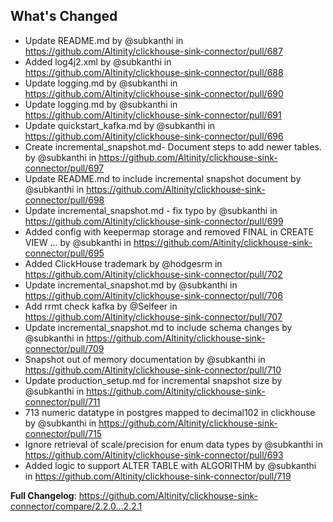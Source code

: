 ## What's Changed
* Update README.md by @subkanthi in https://github.com/Altinity/clickhouse-sink-connector/pull/687
* Added log4j2.xml by @subkanthi in https://github.com/Altinity/clickhouse-sink-connector/pull/688
* Update logging.md by @subkanthi in https://github.com/Altinity/clickhouse-sink-connector/pull/690
* Update logging.md by @subkanthi in https://github.com/Altinity/clickhouse-sink-connector/pull/691
* Update quickstart_kafka.md by @subkanthi in https://github.com/Altinity/clickhouse-sink-connector/pull/696
* Create incremental_snapshot.md- Document steps to add newer tables. by @subkanthi in https://github.com/Altinity/clickhouse-sink-connector/pull/697
* Update README.md to include incremental snapshot document by @subkanthi in https://github.com/Altinity/clickhouse-sink-connector/pull/698
* Update incremental_snapshot.md - fix typo by @subkanthi in https://github.com/Altinity/clickhouse-sink-connector/pull/699
* Added config with keepermap storage and removed FINAL in CREATE VIEW … by @subkanthi in https://github.com/Altinity/clickhouse-sink-connector/pull/695
* Added ClickHouse trademark by @hodgesrm in https://github.com/Altinity/clickhouse-sink-connector/pull/702
* Update incremental_snapshot.md by @subkanthi in https://github.com/Altinity/clickhouse-sink-connector/pull/706
* Add rrmt check kafka by @Selfeer in https://github.com/Altinity/clickhouse-sink-connector/pull/707
* Update incremental_snapshot.md to include schema changes by @subkanthi in https://github.com/Altinity/clickhouse-sink-connector/pull/709
* Snapshot out of memory documentation by @subkanthi in https://github.com/Altinity/clickhouse-sink-connector/pull/710
* Update production_setup.md for incremental snapshot size by @subkanthi in https://github.com/Altinity/clickhouse-sink-connector/pull/711
* 713 numeric datatype in postgres mapped to decimal102 in clickhouse by @subkanthi in https://github.com/Altinity/clickhouse-sink-connector/pull/715
* Ignore retrieval of scale/precision for enum data types by @subkanthi in https://github.com/Altinity/clickhouse-sink-connector/pull/693
* Added logic to support ALTER TABLE with ALGORITHM by @subkanthi in https://github.com/Altinity/clickhouse-sink-connector/pull/719


**Full Changelog**: https://github.com/Altinity/clickhouse-sink-connector/compare/2.2.0...2.2.1